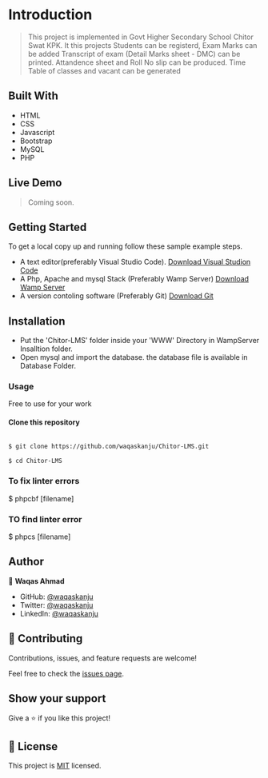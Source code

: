 
# Introduction

> This project is implemented in Govt Higher Secondary School Chitor Swat KPK. It this projects Students can be registerd,
> Exam Marks can be added
> Transcript of exam (Detail Marks sheet - DMC) can be printed.
>  Attandence sheet and Roll No slip can be produced.
> Time Table of classes and vacant can be generated


## Built With

- HTML
- CSS
- Javascript
- Bootstrap
- MySQL
- PHP


## Live Demo

> Coming soon.

## Getting Started

To get a local copy up and running follow these sample example steps.

- A text editor(preferably Visual Studio Code). [Download Visual Studion Code](https://code.visualstudio.com/)
- A Php, Apache and mysql Stack (Preferably Wamp Server)    [Download Wamp Server](https://www.wampserver.com/en/#download-wrapper)
- A version contoling software (Preferably Git)  [Download Git](https://git-scm.com/downloads)

## Installation
- Put the 'Chitor-LMS' folder inside your 'WWW' Directory in WampServer Insalltion folder.
- Open mysql and import the database. the database file is available in Database Folder.


### Usage
Free to use for your work

#### Clone this repository

```bash

$ git clone https://github.com/waqaskanju/Chitor-LMS.git

$ cd Chitor-LMS

```

### To fix linter errors

$ phpcbf [filename]

### TO find linter error

$ phpcs [filename]

## Author



👤 **Waqas Ahmad**

- GitHub: [@waqaskanju](https://github.com/waqaskanju)
- Twitter: [@waqaskanju](https://twitter.com/waqaskanju)
- LinkedIn: [@waqaskanju](https://www.linkedin.com/in/waqaskanju)






## 🤝 Contributing

Contributions, issues, and feature requests are welcome!

Feel free to check the [issues page](../../issues/).

## Show your support

Give a ⭐️ if you like this project!



## 📝 License

This project is [MIT](./MIT.md) licensed.
